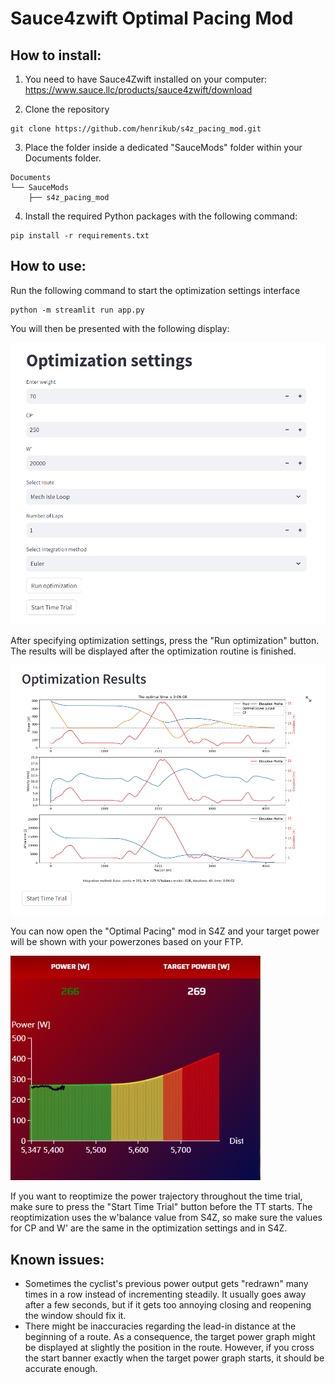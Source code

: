 Sauce4zwift Optimal Pacing Mod
========

How to install:
--------
1. You need to have Sauce4Zwift installed on your computer: https://www.sauce.llc/products/sauce4zwift/download  

2. Clone the repository 
```
git clone https://github.com/henrikub/s4z_pacing_mod.git
```

3. Place the folder inside a dedicated "SauceMods" folder within your Documents folder.
```
Documents
└── SauceMods
    ├── s4z_pacing_mod
```
4. Install the required Python packages with the following command:
```
pip install -r requirements.txt
```
How to use:
--------
Run the following command to start the optimization settings interface
```
python -m streamlit run app.py
```
You will then be presented with the following display:  

<img src="images/opt_display.png" width=600px/>

After specifying optimization settings, press the "Run optimization" button. The results will be displayed after the optimization routine is finished.

<img src="images/opt_results.png" width=600px/>  

You can now open the "Optimal Pacing" mod in S4Z and your target power will be shown with your powerzones based on your FTP. 

<img src="images/pacing_mod.png" width=400px/>  

If you want to reoptimize the power trajectory throughout the time trial, make sure to press the "Start Time Trial" button before the TT starts. The reoptimization uses the w'balance value from S4Z, so make sure the values for CP and W' are the same in the optimization settings and in S4Z.  

Known issues:
--------
- Sometimes the cyclist's previous power output gets "redrawn" many times in a row instead of incrementing steadily. It usually goes away after a few seconds, but if it gets too annoying closing and reopening the window should fix it.
- There might be inaccuracies regarding the lead-in distance at the beginning of a route. As a consequence, the target power graph might be displayed at slightly the position in the route. However, if you cross the start banner exactly when the target power graph starts, it should be accurate enough.